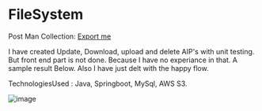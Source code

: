 # FileSystem

Post Man Collection: [Export me](https://drive.google.com/file/d/1KvEakEQUJAkDz8k18e5no4f2dzsy-mPT/view?usp=sharing)

I have created Update, Download, upload and delete AIP's with unit testing. But front end part is not done. Because I have no experiance in that.
A sample result Below. 
Also I have just delt with the happy flow.

TechnologiesUsed : Java, Springboot, MySql, AWS S3.

![image](https://github.com/raghuchandra123/FileSystem/assets/48130772/85ef39d2-4417-47e1-9a90-a761b49df43c)


